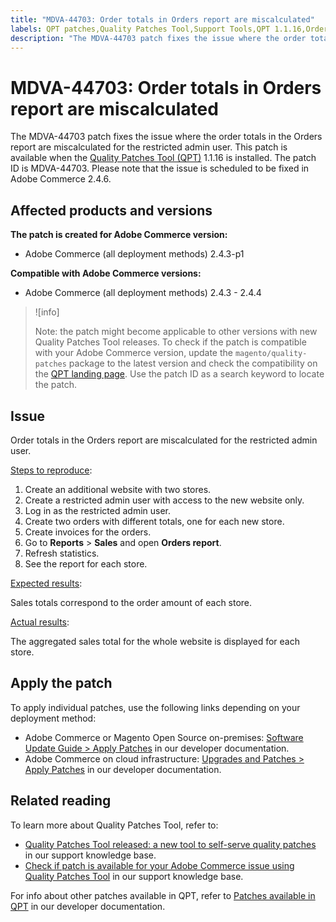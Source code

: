 ```yaml
---
title: "MDVA-44703: Order totals in Orders report are miscalculated"
labels: QPT patches,Quality Patches Tool,Support Tools,QPT 1.1.16,Orders report,order,admin,Magento,Adobe Commerce,cloud infrastructure,on-premises,2.4.3,2.4.3-p1,2.4.3-p2,2.4.4
description: "The MDVA-44703 patch fixes the issue where the order totals in the Orders report are miscalculated for the restricted admin user. This patch is available when the [Quality Patches Tool (QPT)](https://support.magento.com/hc/en-us/articles/360047139492) 1.1.16 is installed. The patch ID is MDVA-44703. Please note that the issue is scheduled to be fixed in Adobe Commerce 2.4.6."
---
```


# MDVA-44703: Order totals in Orders report are miscalculated

The MDVA-44703 patch fixes the issue where the order totals in the Orders report are miscalculated for the restricted admin user. This patch is available when the [Quality Patches Tool (QPT)](https://support.magento.com/hc/en-us/articles/360047139492) 1.1.16 is installed. The patch ID is MDVA-44703. Please note that the issue is scheduled to be fixed in Adobe Commerce 2.4.6.

## Affected products and versions

**The patch is created for Adobe Commerce version:**

* Adobe Commerce (all deployment methods) 2.4.3-p1

**Compatible with Adobe Commerce versions:**

* Adobe Commerce (all deployment methods) 2.4.3 - 2.4.4

>![info]
>
>Note: the patch might become applicable to other versions with new Quality Patches Tool releases. To check if the patch is compatible with your Adobe Commerce version, update the `magento/quality-patches` package to the latest version and check the compatibility on the [QPT landing page](https://devdocs.magento.com/quality-patches/tool.html#patch-grid). Use the patch ID as a search keyword to locate the patch.

## Issue

Order totals in the Orders report are miscalculated for the restricted admin user.

<ins>Steps to reproduce</ins>:

1. Create an additional website with two stores.
1. Create a restricted admin user with access to the new website only.
1. Log in as the restricted admin user.
1. Create two orders with different totals, one for each new store.
1. Create invoices for the orders.
1. Go to **Reports** > **Sales** and open **Orders report**.
1. Refresh statistics.
1. See the report for each store.

<ins>Expected results</ins>:

Sales totals correspond to the order amount of each store.

<ins>Actual results</ins>:

The aggregated sales total for the whole website is displayed for each store.

## Apply the patch

To apply individual patches, use the following links depending on your deployment method:

* Adobe Commerce or Magento Open Source on-premises: [Software Update Guide > Apply Patches](https://devdocs.magento.com/guides/v2.4/comp-mgr/patching/mqp.html) in our developer documentation.
* Adobe Commerce on cloud infrastructure: [Upgrades and Patches > Apply Patches](https://devdocs.magento.com/cloud/project/project-patch.html) in our developer documentation.

## Related reading

To learn more about Quality Patches Tool, refer to:

* [Quality Patches Tool released: a new tool to self-serve quality patches](https://support.magento.com/hc/en-us/articles/360047139492) in our support knowledge base.
* [Check if patch is available for your Adobe Commerce issue using Quality Patches Tool](https://support.magento.com/hc/en-us/articles/360047125252) in our support knowledge base.

For info about other patches available in QPT, refer to [Patches available in QPT](https://devdocs.magento.com/quality-patches/tool.html#patch-grid) in our developer documentation.
